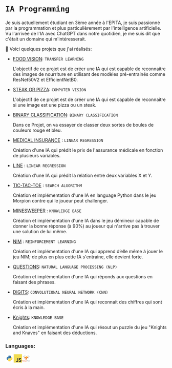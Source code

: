 # **`IA Programming`**


Je suis actuellement étudiant en 3ème année à l'EPITA, je suis passionné par la programmation et plus particulièrement par l'intelligence artificielle. Vu l'arrivée de l'IA avec ChatGPT dans notre quotidien, je me suis dit que c'était un domaine qui m'intéresserait.

🌱 Voici quelques projets que j'ai réalisés:

- [FOOD VISION](https://github.com/sankBalde/IA_Programming/tree/main/food_vision): ````TRANSFER LEARNING````

  L'objectif de ce projet est de créer une IA qui est capable de reconnaitre des images de nourriture en utilisant des
modèles pré-entrainés comme ResNet50V2 et EfficientNetB0.


- [STEAK OR PIZZA](https://github.com/sankBalde/IA_Programming/tree/main/steak_or_pizza): ````COMPUTER VISION````

  L'objectif de ce projet est de créer une IA qui est capable de reconnaitre si une image est une pizza ou un steak.


- [BINARY CLASSIFICATION](https://github.com/sankBalde/IA_Programming/tree/main/Binary_classification): ````BINARY CLASSIFICATION````

  Dans ce Projet, on va essayer de classer deux sortes de boules
  de couleurs rouge et bleu.


- [MEDICAL INSURANCE](https://github.com/sankBalde/IA_Programming/tree/main/medical_insurance) : ````LINEAR REGRESSION````
    
    Création d'une IA qui prédit le prix de l'assurance médicale en fonction de plusieurs variables.


- [LINE](https://github.com/sankBalde/IA_Programming/tree/main/line) : ````LINEAR REGRESSION````
    
   Création d'une IA qui prédit la relation entre deux variables X et Y.


- [TIC-TAC-TOE](https://github.com/sankBalde/IA_Programming/tree/main/tic-tac-toe) : ```SEARCH ALGORITHM```

    Création et implémentation d'une IA en language Python dans le jeu Morpion contre qui le joueur peut challenger.


- [MINESWEEPER](https://github.com/sankBalde/IA_Programming/tree/main/minesweeper) : ```KNOWLEDGE BASE```

    Création et implémentation d'une IA dans le jeu démineur capable de donner la bonne réponse (à 90%) au joueur qui n'arrive pas à trouver une solution de lui même.


- [NIM](https://github.com/sankBalde/IA_Programming/tree/main/nim) : ```REINFORCEMENT LEARNING```

    Création et implémentation d'une IA qui apprend d’elle même à jouer le jeu NIM; de plus en plus cette IA s'entraine, elle devient forte.


- [QUESTIONS](https://github.com/sankBalde/IA_Programming/tree/main/questions): ```NATURAL LANGUAGE PROCESSING (NLP)```

    Création et implémentation d'une IA qui réponds aux questions en faisant des phrases.


- [DIGITS](https://github.com/sankBalde/IA_Programming/tree/main/digits): ```CONVOLUTIONAL NEURAL NETWORK (CNN)```

    Création et implémentation d'une IA qui reconnait des chiffres qui sont écris à la main.


- [Knights](https://github.com/sankBalde/IA_Programming/tree/main/knights): ```KNOWLEDGE BASE```

    Création et implémentation d'une IA qui résout un puzzle du jeu "Knights and Knaves" en faisant des déductions.

### Languages:
<img align="left" alt="Python" width="26px" src="https://raw.githubusercontent.com/github/explore/master/topics/python/python.png" />
<img align="left" alt="Javascript" width="26px" src="https://raw.githubusercontent.com/github/explore/master/topics/javascript/javascript.png" />
<img align="left" alt="Tensorflow" width="26px" src="https://raw.githubusercontent.com/github/explore/master/topics/tensorflow/tensorflow.png" />
